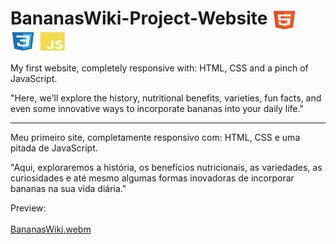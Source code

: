 # BananasWiki-Project-Website <img align="center" alt="mateusayres-HTML" height="30" width="40" src="https://raw.githubusercontent.com/devicons/devicon/master/icons/html5/html5-original.svg"> <img align="center" alt="mateusayres-CSS" height="30" width="40" src="https://raw.githubusercontent.com/devicons/devicon/master/icons/css3/css3-original.svg"> <img align="center" alt="mateusayres-Js" height="30" width="40" src="https://raw.githubusercontent.com/devicons/devicon/master/icons/javascript/javascript-plain.svg">

My first website, completely responsive with: HTML, CSS and a pinch of JavaScript.

"Here, we'll explore the history, nutritional benefits, varieties, fun facts, and even some innovative ways to incorporate bananas into your daily life."

**********************************************

Meu primeiro site, completamente responsivo com: HTML, CSS e uma pitada de JavaScript.

"Aqui, exploraremos a história, os benefícios nutricionais, as variedades, as curiosidades e até mesmo algumas formas inovadoras de incorporar bananas na sua vida diária."

Preview: <br><br>
[BananasWiki.webm](https://github.com/mateusayres/bananasWiki-project-website/assets/168099824/e363dbc3-03b4-4376-bc3b-35c0638b53cb)
